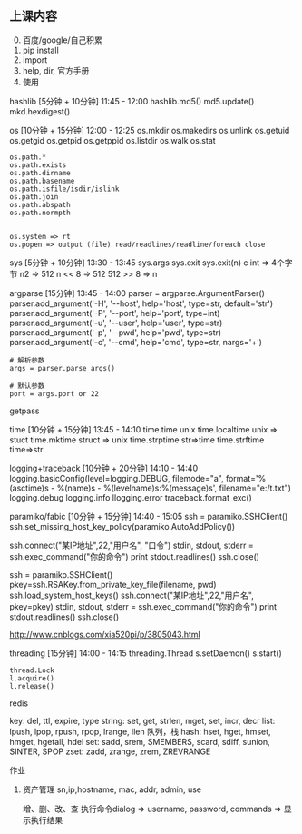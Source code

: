 ## 上课内容 ##

0. 百度/google/自己积累
1. pip install
2. import
3. help, dir, 官方手册
4. 使用

hashlib                                [5分钟 + 10分钟] 11:45 - 12:00
    hashlib.md5()
    md5.update()
    mkd.hexdigest()

os                                     [10分钟 + 15分钟] 12:00 - 12:25
    os.mkdir
    os.makedirs
    os.unlink
    os.getuid
    os.getgid
    os.getpid
    os.getppid
    os.listdir
    os.walk
    os.stat

    os.path.*
    os.path.exists
    os.path.dirname
    os.path.basename
    os.path.isfile/isdir/islink
    os.path.join
    os.path.abspath
    os.path.normpth


    os.system => rt
    os.popen => output (file) read/readlines/readline/foreach close

sys                                     [5分钟 + 10分钟] 13:30 - 13:45
    sys.args
    sys.exit
    sys.exit(n)
    c int => 4个字节
    n2 => 512
    n << 8 => 512
    512 >> 8 => n

argparse                                   [15分钟] 13:45 - 14:00 
    parser = argparse.ArgumentParser()    
    parser.add_argument('-H', '--host', help='host', type=str, default='str')
    parser.add_argument('-P', '--port', help='port', type=int)
    parser.add_argument('-u', '--user', help='user', type=str)
    parser.add_argument('-p', '--pwd', help='pwd', type=str)
    parser.add_argument('-c', '--cmd', help='cmd', type=str, nargs='+')

    # 解析参数
    args = parser.parse_args()

    # 默认参数
    port = args.port or 22

getpass
    


time                                     [10分钟 + 15分钟] 13:45 - 14:10
    time.time unix
    time.localtime unix => stuct
    time.mktime struct => unix
    time.strptime str=>time
    time.strftime time=>str


logging+traceback                         [10分钟 + 20分钟] 14:10 - 14:40
    logging.basicConfig(level=logging.DEBUG, filemode="a", format='%(asctime)s - %(name)s - %(levelname)s:%(message)s', filename="e:/t.txt")
    logging.debug
    logging.info
    llogging.error
    traceback.format_exc()

paramiko/fabic                             [10分钟 + 15分钟] 14:40 - 15:05
ssh = paramiko.SSHClient()
ssh.set_missing_host_key_policy(paramiko.AutoAddPolicy())

ssh.connect("某IP地址",22,"用户名", "口令")
stdin, stdout, stderr = ssh.exec_command("你的命令")
print stdout.readlines()
ssh.close()

ssh = paramiko.SSHClient()
pkey=ssh.RSAKey.from_private_key_file(filename, pwd)
ssh.load_system_host_keys()
ssh.connect("某IP地址",22,"用户名", pkey=pkey)
stdin, stdout, stderr = ssh.exec_command("你的命令")
print stdout.readlines()
ssh.close()

http://www.cnblogs.com/xia520pi/p/3805043.html


threading                                  [15分钟] 14:00 - 14:15
    threading.Thread
    s.setDaemon()
    s.start()

    thread.Lock
    l.acquire()
    l.release()


redis

key: del, ttl, expire, type
string: set, get, strlen, mget, set, incr, decr
list: lpush, lpop, rpush, rpop, lrange, llen
     队列，栈
hash: hset, hget, hmset, hmget, hgetall, hdel
set: sadd, srem, SMEMBERS, scard, sdiff, sunion, SINTER, SPOP
zset: zadd, zrange, zrem, ZREVRANGE

作业
1. 资产管理
    sn,ip,hostname, mac, addr, admin, use

    增、删、改、查
    执行命令dialog => username, password, commands => 显示执行结果